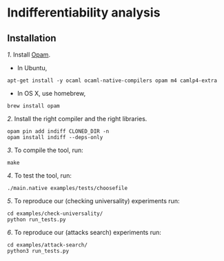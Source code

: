 # Indifferentiability analysis

## Installation

*1*. Install [Opam](https://opam.ocaml.org/).

 * In Ubuntu,

~~~~~
apt-get install -y ocaml ocaml-native-compilers opam m4 camlp4-extra
~~~~~

 * In OS X, use homebrew,

~~~~~
brew install opam
~~~~~

*2*. Install the right compiler and the right libraries.

~~~~~
opam pin add indiff CLONED_DIR -n
opam install indiff --deps-only
~~~~~

*3*. To compile the tool, run:

~~~~~
make
~~~~~

*4*. To test the tool, run:

~~~
./main.native examples/tests/choosefile
~~~

*5*. To reproduce our (checking universality) experiments run:

~~~
cd examples/check-universality/
python run_tests.py
~~~

*6*. To reproduce our (attacks search) experiments run:

~~~
cd examples/attack-search/
python3 run_tests.py
~~~